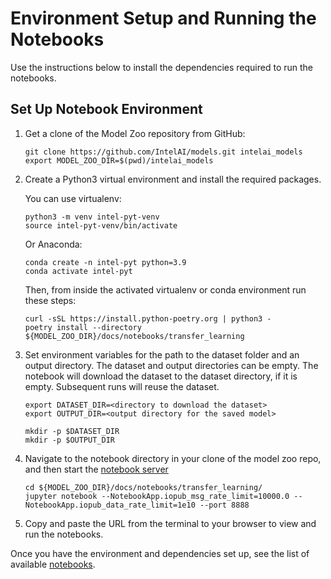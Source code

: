 # Environment Setup and Running the Notebooks

Use the instructions below to install the dependencies required to run the notebooks.

## Set Up Notebook Environment

1. Get a clone of the Model Zoo repository from GitHub:
   ```
   git clone https://github.com/IntelAI/models.git intelai_models
   export MODEL_ZOO_DIR=$(pwd)/intelai_models
   ```
2. Create a Python3 virtual environment and install the required packages.
   
   You can use virtualenv:
   ```
   python3 -m venv intel-pyt-venv
   source intel-pyt-venv/bin/activate
   ```
   Or Anaconda:
   ```
   conda create -n intel-pyt python=3.9
   conda activate intel-pyt
   ```
   Then, from inside the activated virtualenv or conda environment run these steps:
   ```
   curl -sSL https://install.python-poetry.org | python3 -
   poetry install --directory ${MODEL_ZOO_DIR}/docs/notebooks/transfer_learning
   ```
3. Set environment variables for the path to the dataset folder and an output directory.
   The dataset and output directories can be empty. The notebook will download the
   dataset to the dataset directory, if it is empty. Subsequent runs will reuse the dataset.
   ```
   export DATASET_DIR=<directory to download the dataset>
   export OUTPUT_DIR=<output directory for the saved model>

   mkdir -p $DATASET_DIR
   mkdir -p $OUTPUT_DIR
   ```
4. Navigate to the notebook directory in your clone of the model zoo repo, and then start the
   [notebook server](https://jupyter.readthedocs.io/en/latest/running.html#starting-the-notebook-server)

   ```
   cd ${MODEL_ZOO_DIR}/docs/notebooks/transfer_learning/
   jupyter notebook --NotebookApp.iopub_msg_rate_limit=10000.0 --NotebookApp.iopub_data_rate_limit=1e10 --port 8888
   
   ```

5. Copy and paste the URL from the terminal to your browser to view and run the notebooks.

Once you have the environment and dependencies set up, see the list of available
[notebooks](/docs/notebooks/transfer_learning/README.md).
